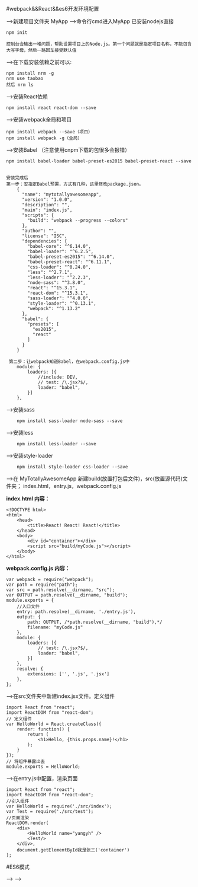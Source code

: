 #webpack&&React&&es6开发环境配置


—>新建项目文件夹  MyApp
—>命令行cmd进入MyApp 已安装nodejs直接
        
    npm init

    控制台会输出一堆问题，帮助设置项目上的Node.js。第一个问题就是指定项目名称，不能包含大写字母，然后一路回车接受默认值

—>在下载安装依赖之前可以:

    npm install nrm -g
    nrm use taobao
    然后 nrm ls


—>安装React依赖

    npm install react react-dom --save

—>安装webpack全局和项目
    
    npm install webpack --save（项目）
    npm install webpack -g（全局）    

—>安装Babel （注意使用cnpm下载的包很多会报错）
    
    npm install babel-loader babel-preset-es2015 babel-preset-react --save
        

    安装完成后
    第一步：安指定Babel预置，方式有几种，这里修改package.json。
        {
          "name": "mytotallyawesomeapp",
          "version": "1.0.0",
          "description": "",
          "main": "index.js",
          "scripts": {
            "build": "webpack --progress --colors"
          },
          "author": "",
          "license": "ISC",
          "dependencies": {
            "babel-core": "^6.14.0",
            "babel-loader": "^6.2.5",
            "babel-preset-es2015": "^6.14.0",
            "babel-preset-react": "^6.11.1",
            "css-loader": "^0.24.0",
            "less": "^2.7.1",
            "less-loader": "^2.2.3",
            "node-sass": "^3.8.0",
            "react": "^15.3.1",
            "react-dom": "^15.3.1",
            "sass-loader": "^4.0.0",
            "style-loader": "^0.13.1",
            "webpack": "^1.13.2"
          },
          "babel": {
            "presets": [
              "es2015",
              "react"
            ]
          }
        }

     第二步：让webpack知道Babel，在webpack.config.js中
        module: {
            loaders: [{
                //include: DEV,
                // test: /\.jsx?$/,
                loader: "babel",
            }]
        },

—>安装sass
    
        npm install sass-loader node-sass --save

—>安装less

        npm install less-loader --save

—>安装style-loader
    
        npm install style-loader css-loader --save

—>在 MyTotallyAwesomeApp 新建build(放置打包后文件)，src(放置源代码)文件夹；
    index.html，entry.js，webpack.config.js

**index.html 内容：**

    <!DOCTYPE html>
    <html>
        <head>
            <title>React! React! React!</title>
        </head>
        <body>
            <div id="container"></div>
            <script src="build/myCode.js"></script>
        </body>
    </html>

**webpack.config.js 内容：**

    var webpack = require("webpack");
    var path = require("path");
    var src = path.resolve(__dirname, "src");
    var OUTPUT = path.resolve(__dirname, "build");
    module.exports = {
        //入口文件
        entry: path.resolve(__dirname, './entry.js'),
        output: {
            path: OUTPUT, /*path.resolve(__dirname, "build"),*/
            filename: "myCode.js"
        },
        module: {
            loaders: [{
                // test: /\.jsx?$/,
                loader: "babel",
            }]
        },
        resolve: {
            extensions: ['', '.js', '.jsx']
        },
    };

—>在src文件夹中新建index.jsx文件。定义组件
        
    import React from "react";
    import ReactDOM from "react-dom";
    // 定义组件
    var HelloWorld = React.createClass({
        render: function() {
            return (
                <h1>Hello, {this.props.name}!</h1>
            );
        }
    });
    // 将组件暴露出去
    module.exports = HelloWorld;

—>在entry.js中配置，渲染页面

    import React from "react";
    import ReactDOM from "react-dom";
    //引入组件
    var HelloWorld = require('./src/index');
    var Test = require('./src/test');
    //页面渲染
    ReactDOM.render(
        <div>
            <HelloWorld name="yangyh" />
            <Test/>
        </div>,
        document.getElementById我是张三('container')
    );



#ES6模式


—>
—>
